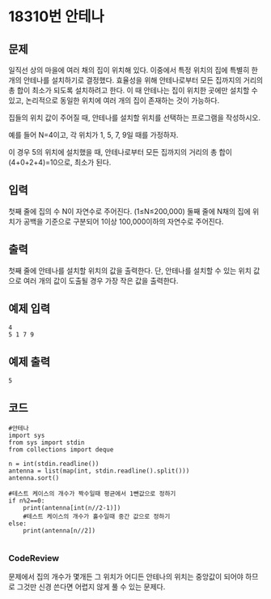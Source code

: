# 18310번 안테나

## 문제
일직선 상의 마을에 여러 채의 집이 위치해 있다. 이중에서 특정 위치의 집에 특별히 한 개의 안테나를 설치하기로 결정했다. 효율성을 위해 안테나로부터 모든 집까지의 거리의 총 합이 최소가 되도록 설치하려고 한다. 이 때 안테나는 집이 위치한 곳에만 설치할 수 있고, 논리적으로 동일한 위치에 여러 개의 집이 존재하는 것이 가능하다.

집들의 위치 값이 주어질 때, 안테나를 설치할 위치를 선택하는 프로그램을 작성하시오.

예를 들어 N=4이고, 각 위치가 1, 5, 7, 9일 때를 가정하자.



이 경우 5의 위치에 설치했을 때, 안테나로부터 모든 집까지의 거리의 총 합이 (4+0+2+4)=10으로, 최소가 된다.

## 입력
첫째 줄에 집의 수 N이 자연수로 주어진다. (1≤N≤200,000) 둘째 줄에 N채의 집에 위치가 공백을 기준으로 구분되어 1이상 100,000이하의 자연수로 주어진다.

## 출력
첫째 줄에 안테나를 설치할 위치의 값을 출력한다. 단, 안테나를 설치할 수 있는 위치 값으로 여러 개의 값이 도출될 경우 가장 작은 값을 출력한다.

## 예제 입력
```
4
5 1 7 9
```
## 예제 출력
```
5
```

## 코드
```
#안테나
import sys
from sys import stdin
from collections import deque

n = int(stdin.readline())
antenna = list(map(int, stdin.readline().split()))
antenna.sort()

#테스트 케이스의 개수가 짝수일때 평균에서 1뺀값으로 정하기
if n%2==0:
    print(antenna[int(n//2-1)])
    #테스트 케이스의 개수가 홀수일때 중간 값으로 정하기
else:
    print(antenna[n//2])


```

### CodeReview
문제에서 집의 개수가 몇개든 그 위치가 어디든 안테나의 위치는
중앙값이 되어야 하므로 그것만 신경 쓴다면 어렵지 않게 
풀 수 있는 문제다. 
